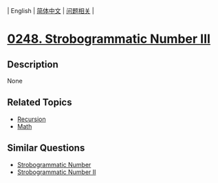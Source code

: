 
| English | [简体中文](README.md) | [问题相关](QUESTION.md) |
# [0248. Strobogrammatic Number III](https://leetcode-cn.com/problems/strobogrammatic-number-iii/)
## Description
None
## Related Topics
- [Recursion](https://leetcode-cn.com/tag/recursion)
- [Math](https://leetcode-cn.com/tag/math)
## Similar Questions
- [Strobogrammatic Number](../0246/README_EN.md)
- [Strobogrammatic Number II](../0247/README_EN.md)
